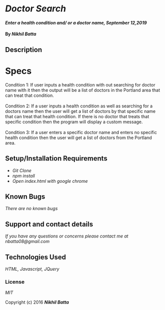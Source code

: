 # _Doctor Search_

#### _Enter a health condition and/ or a doctor name, September 12,2019_

#### By _Nikhil Batta_

## Description

# Specs

<dl>
<dt>Condition 1: If user inputs a health condition with out searching for doctor name with it then the output will be a list of doctors in the Portland area that can treat that condition.</dt>
<br>
<dt>Condition 2: If a user inputs a health condition as well as searching for a doctors name then the user will get a list of doctors by that specific name that can treat that health condition. If there is no doctor that treats that specific condition then the program will display a custom message.</dt>
<br>
<dt>Condition 3: If a user enters a specific doctor name and enters no specific health condition then the user will get a list of doctors from the Portland area.</dt>

</dl>


## Setup/Installation Requirements

* _Git Clone_
* _npm install_
* _Open index.html with google chrome_

## Known Bugs

_There are no known bugs_

## Support and contact details

_If you have any questions or concerns please contact me at nbatta08@gmail.com_

## Technologies Used

_HTML, Javascript, JQuery_

### License

*MIT*

Copyright (c) 2016 **_Nikhil Batta_**
